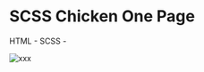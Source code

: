<h1> SCSS Chicken One Page </h1>

HTML - SCSS -


![xxx](https://user-images.githubusercontent.com/105823500/226210110-cf986849-2f6a-451f-a580-1d7e19075e25.gif)
